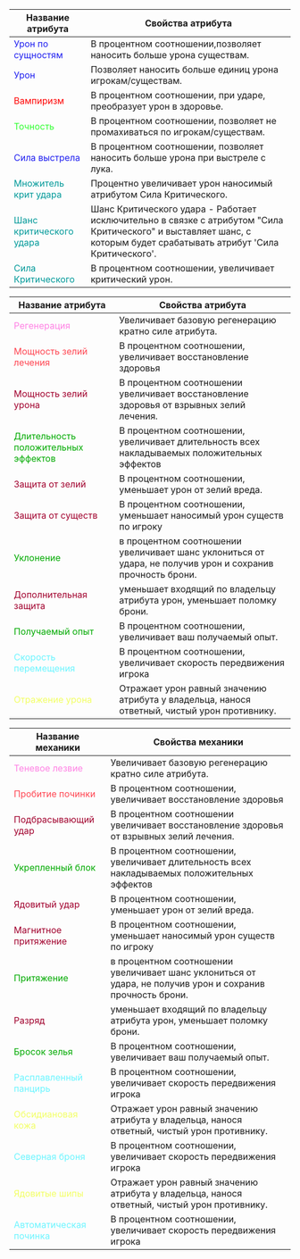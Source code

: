 | Название атрибута  | Свойства атрибута  | 
| ------------ | ------------ |
| <span style="color:rgb(31, 31, 240)">Урон по сущностям</span> | В процентном соотношении,позволяет наносить больше урона существам. | 
| <span style="color:rgb(31, 31, 240)">Урон</span> | Позволяет наносить больше единиц урона игрокам/существам.  |
| <span style="color:rgb(255, 3, 3)">Вампиризм</span> | В процентном соотношении, при ударе, преобразует урон в здоровье. | 
| <span style="color:rgb(51, 255, 51)">Точность</span> | В процентном соотношении, позволяет не промахиваться по игрокам/существам.  |
| <span style="color:rgb(31, 31, 240)">Сила выстрела</span> | В процентном соотношении, позволяет наносить больше урона при выстреле с лука. | 
| <span style="color:rgb(0, 153, 153)">Множитель крит удара</span> | Процентно увеличивает урон наносимый атрибутом Сила Критического.  |
| <span style="color:rgb(0, 153, 153)">Шанс критического удара</span> | Шанс Критического удара - Работает исключительно в связке с атрибутом "Сила Критического" и выставляет шанс, с которым будет срабатывать атрибут 'Сила Критического'. | 
| <span style="color:rgb(0, 153, 153)">Сила Критического</span> | В процентном соотношении, увеличивает критический урон.  |


| Название атрибута  | Свойства атрибута  |
| ------------ | ------------ |
| <span style="color:rgb(255, 130, 228)">Регенерация</span> | Увеличивает базовую регенерацию кратно силе атрибута.  |
| <span style="color:rgb(255, 69, 81)">Мощность зелий лечения</span> | В процентном соотношении, увеличивает восстановление здоровья  |
| <span style="color:rgb(161, 0, 45)">Мощность зелий урона</span> | В процентном соотношении увеличивает восстановление здоровья от взрывных зелий лечения.  |
| <span style="color:rgb(0, 170, 0)">Длительность положительных эффектов</span> | В процентном соотношении, увеличивает длительность всех накладываемых положительных эффектов  |
| <span style="color:rgb(161, 0, 45)">Защита от зелий</span> | В процентном соотношении, уменьшает урон от зелий вреда.  |
| <span style="color:rgb(161, 0, 45)">Защита от существ</span> | В процентном соотношении, уменьшает наносимый урон существ по игроку  |
| <span style="color:rgb(0, 170, 0)">Уклонение</span> | в процентном соотношении увеличивает шанс уклониться от удара, не получив урон и сохранив прочность брони.  |
| <span style="color:rgb(161, 0, 45)">Дополнительная защита</span> | уменьшает входящий по владельцу атрибута урон, уменьшает поломку брони.   |
| <span style="color:rgb(0, 170, 0)">Получаемый опыт</span> | В процентном соотношении, увеличивает ваш получаемый опыт.  |
| <span style="color:rgb(107, 245, 255)">Скорость перемещения</span> | В процентном соотношении, увеличивает скорость передвижения игрока  |
| <span style="color:rgb(242, 255, 99)">Отражение урона</span> | Отражает урон равный значению атрибута у владельца, нанося ответный, чистый урон противнику.  |



| Название механики  | Свойства механики  |
| ------------ | ------------ |
| <span style="color:rgb(255, 130, 228)">Теневое лезвие</span> | Увеличивает базовую регенерацию кратно силе атрибута.  |
| <span style="color:rgb(255, 69, 81)">Пробитие починки</span> | В процентном соотношении, увеличивает восстановление здоровья  |
| <span style="color:rgb(161, 0, 45)">Подбрасывающий удар</span> | В процентном соотношении увеличивает восстановление здоровья от взрывных зелий лечения.  |
| <span style="color:rgb(0, 170, 0)">Укрепленный блок</span> | В процентном соотношении, увеличивает длительность всех накладываемых положительных эффектов  |
| <span style="color:rgb(161, 0, 45)">Ядовитый удар</span> | В процентном соотношении, уменьшает урон от зелий вреда.  |
| <span style="color:rgb(161, 0, 45)">Магнитное притяжение</span> | В процентном соотношении, уменьшает наносимый урон существ по игроку  |
| <span style="color:rgb(0, 170, 0)">Притяжение</span> | в процентном соотношении увеличивает шанс уклониться от удара, не получив урон и сохранив прочность брони.  |
| <span style="color:rgb(161, 0, 45)">Разряд</span> | уменьшает входящий по владельцу атрибута урон, уменьшает поломку брони.   |
| <span style="color:rgb(0, 170, 0)">Бросок зелья</span> | В процентном соотношении, увеличивает ваш получаемый опыт.  |
| <span style="color:rgb(107, 245, 255)">Расплавленный панцирь</span> | В процентном соотношении, увеличивает скорость передвижения игрока  |
| <span style="color:rgb(242, 255, 99)">Обсидиановая кожа</span> | Отражает урон равный значению атрибута у владельца, нанося ответный, чистый урон противнику.  |
| <span style="color:rgb(107, 245, 255)">Северная броня</span> | В процентном соотношении, увеличивает скорость передвижения игрока  |
| <span style="color:rgb(242, 255, 99)">Ядовитые шипы</span> | Отражает урон равный значению атрибута у владельца, нанося ответный, чистый урон противнику.  |
| <span style="color:rgb(107, 245, 255)">Автоматическая починка</span> | В процентном соотношении, увеличивает скорость передвижения игрока  |

